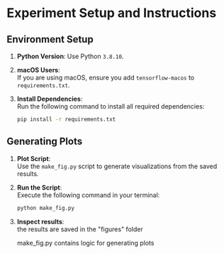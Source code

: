 # Experiment Setup and Instructions

## Environment Setup

1. **Python Version**: Use Python `3.8.10`.
2. **macOS Users**:  
   If you are using macOS, ensure you add `tensorflow-macos` to `requirements.txt`.

3. **Install Dependencies**:  
   Run the following command to install all required dependencies:  
   ```bash
   pip install -r requirements.txt
   

## Generating Plots

1. **Plot Script**:  
   Use the `make_fig.py` script to generate visualizations from the saved results.

2. **Run the Script**:  
   Execute the following command in your terminal:  
   ```bash
   python make_fig.py

3. **Inspect results**:  
   the results are saved in the "figures" folder

    make_fig.py contains logic for generating plots  
